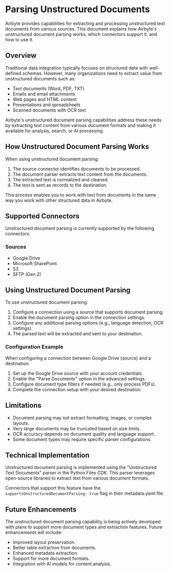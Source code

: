# Parsing Unstructured Documents

Airbyte provides capabilities for extracting and processing unstructured text documents from various sources. This document explains how Airbyte's unstructured document parsing works, which connectors support it, and how to use it.

## Overview

Traditional data integration typically focuses on structured data with well-defined schemas. However, many organizations need to extract value from unstructured documents such as:

- Text documents (Word, PDF, TXT)
- Emails and email attachments
- Web pages and HTML content
- Presentations and spreadsheets
- Scanned documents with OCR text

Airbyte's unstructured document parsing capabilities address these needs by extracting text content from various document formats and making it available for analysis, search, or AI processing.

## How Unstructured Document Parsing Works

When using unstructured document parsing:

1. The source connector identifies documents to be processed.
2. The document parser extracts text content from the documents.
3. The extracted text is normalized and cleaned.
4. The text is sent as records to the destination.

This process enables you to work with text from documents in the same way you work with other structured data in Airbyte.

## Supported Connectors

Unstructured document parsing is currently supported by the following connectors:

### Sources

- Google Drive
- Microsoft SharePoint
- S3
- SFTP (Gen 2)

## Using Unstructured Document Parsing

To use unstructured document parsing:

1. Configure a connection using a source that supports document parsing.
2. Enable the document parsing option in the connection settings.
3. Configure any additional parsing options (e.g., language detection, OCR settings).
4. The parsed text will be extracted and sent to your destination.

### Configuration Example

When configuring a connection between Google Drive (source) and a destination:

1. Set up the Google Drive source with your account credentials.
2. Enable the "Parse Documents" option in the advanced settings.
3. Configure document type filters if needed (e.g., only process PDFs).
4. Complete the connection setup with your desired destination.

## Limitations

- Document parsing may not extract formatting, images, or complex layouts.
- Very large documents may be truncated based on size limits.
- OCR accuracy depends on document quality and language support.
- Some document types may require specific parser configurations.

## Technical Implementation

Unstructured document parsing is implemented using the "Unstructured Text Documents" parser in the Python Files CDK. This parser leverages open-source libraries to extract text from various document formats.

Connectors that support this feature have the `supportsUnstructuredDocumentParsing: true` flag in their metadata.yaml file.

## Future Enhancements

The unstructured document parsing capability is being actively developed with plans to support more document types and extraction features. Future enhancements will include:

- Improved layout preservation.
- Better table extraction from documents.
- Enhanced metadata extraction.
- Support for more document formats.
- Integration with AI models for content analysis.
